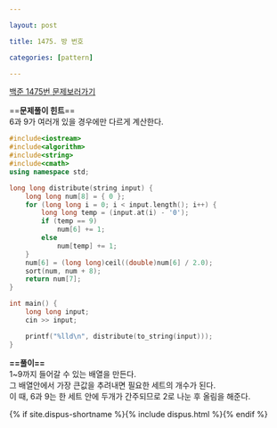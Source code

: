 ```yaml
---

layout: post

title: 1475. 방 번호

categories: [pattern]

---
```


[백준 1475번 문제보러가기](https://www.acmicpc.net/problem/1475)

==**문제풀이 힌트**==<br>
6과 9가 여러개 있을 경우에만 다르게 계산한다.<br>

```cpp
#include<iostream>
#include<algorithm>
#include<string>
#include<cmath>
using namespace std;

long long distribute(string input) {
	long long num[8] = { 0 };
	for (long long i = 0; i < input.length(); i++) {
		long long temp = (input.at(i) - '0');
		if (temp == 9)
			num[6] += 1;
		else
			num[temp] += 1;
	}
	num[6] = (long long)ceil((double)num[6] / 2.0);
	sort(num, num + 8);
	return num[7];
}

int main() {
	long long input;
	cin >> input;

	printf("%lld\n", distribute(to_string(input)));
}
```

**==풀이==**<br>
1~9까지 들어갈 수 있는 배열을 만든다.<br>
그 배열안에서 가장 큰값을 추려내면 필요한 세트의 개수가 된다.<br>
이 때, 6과 9는 한 세트 안에 두개가 간주되므로 2로 나눈 후 올림을 해준다.<br>

{% if site.dispus-shortname %}{% include dispus.html %}{% endif %}